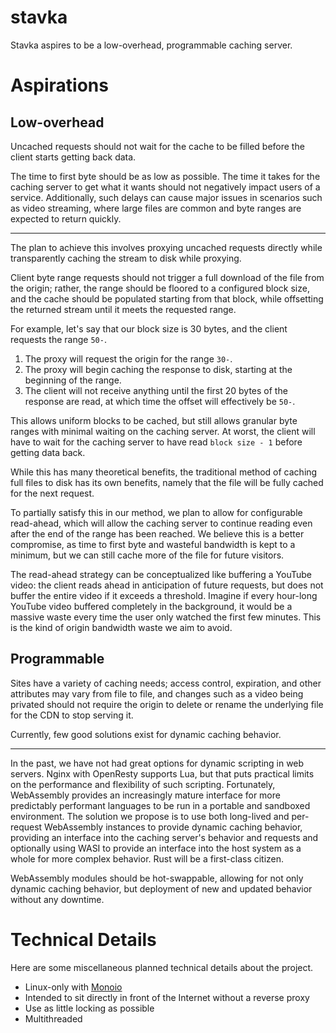 # stavka
Stavka aspires to be a low-overhead, programmable caching server.

# Aspirations
## Low-overhead

Uncached requests should not wait for the cache to be filled before the client starts getting back data.

The time to first byte should be as low as possible. The time it takes for the caching server to get what it wants
should not negatively impact users of a service. Additionally, such delays can cause major issues in scenarios such as
video streaming, where large files are common and byte ranges are expected to return quickly.

---

The plan to achieve this involves proxying uncached requests directly while transparently caching the stream to disk while proxying.

Client byte range requests should not trigger a full download of the file from the origin; rather, the range should be floored to a
configured block size, and the cache should be populated starting from that block, while offsetting the returned stream until it meets
the requested range.

For example, let's say that our block size is 30 bytes, and the client requests the range `50-`.

1. The proxy will request the origin for the range `30-`.
2. The proxy will begin caching the response to disk, starting at the beginning of the range.
3. The client will not receive anything until the first 20 bytes of the response are read, at which time
the offset will effectively be `50-`.

This allows uniform blocks to be cached, but still allows granular byte ranges with minimal waiting on the caching server.
At worst, the client will have to wait for the caching server to have read `block size - 1` before getting data back.

While this has many theoretical benefits, the traditional method of caching full files to disk has its own benefits,
namely that the file will be fully cached for the next request.

To partially satisfy this in our method, we plan to allow for configurable read-ahead, which will allow the caching server to
continue reading even after the end of the range has been reached. We believe this is a better compromise, as time to first byte
and wasteful bandwidth is kept to a minimum, but we can still cache more of the file for future visitors.

The read-ahead strategy can be conceptualized like buffering a YouTube video: the client reads ahead in anticipation of future requests,
but does not buffer the entire video if it exceeds a threshold. Imagine if every hour-long YouTube video buffered completely in the
background, it would be a massive waste every time the user only watched the first few minutes. This is the kind of origin bandwidth
waste we aim to avoid.

## Programmable

Sites have a variety of caching needs; access control, expiration, and other attributes may vary from file to file, and
changes such as a video being privated should not require the origin to delete or rename the underlying file for the CDN
to stop serving it.

Currently, few good solutions exist for dynamic caching behavior.

---

In the past, we have not had great options for dynamic scripting in web servers. Nginx with OpenResty supports Lua, but that puts practical
limits on the performance and flexibility of such scripting. Fortunately, WebAssembly provides an increasingly mature interface for more
predictably performant languages to be run in a portable and sandboxed environment. The solution we propose is to use both long-lived and
per-request WebAssembly instances to provide dynamic caching behavior, providing an interface into the caching server's behavior and requests
and optionally using WASI to provide an interface into the host system as a whole for more complex behavior. Rust will be a first-class
citizen.

WebAssembly modules should be hot-swappable, allowing for not only dynamic caching behavior, but deployment of new and updated behavior
without any downtime.

# Technical Details

Here are some miscellaneous planned technical details about the project.

 - Linux-only with [Monoio](https://github.com/bytedance/monoio)
 - Intended to sit directly in front of the Internet without a reverse proxy
 - Use as little locking as possible
 - Multithreaded
